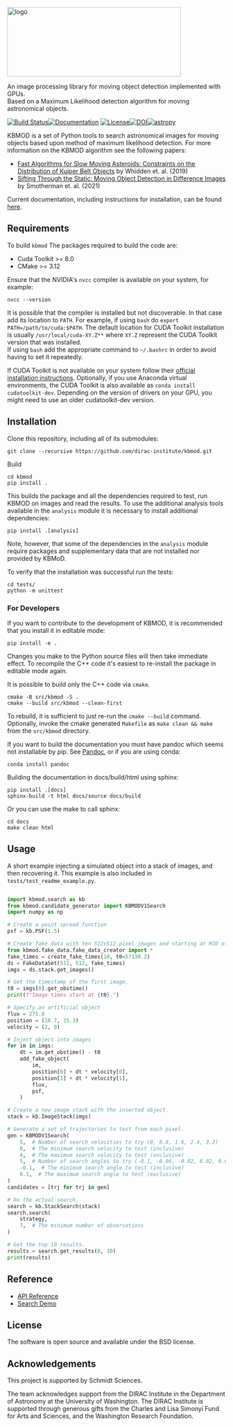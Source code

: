 <img src="https://gist.githubusercontent.com/PWhiddy/d42e66a9dd8e4af205a706f388a90ed4/raw/ae5bb87ada12538289852b58ba8e54b564a81584/kbmod.svg?sanitize=true" alt="logo" width="400" height="160"/>

An image processing library for moving object detection implemented with GPUs.  
Based on a Maximum Likelihood detection algorithm for moving astronomical objects.

[![Build Status](https://github.com/dirac-institute/kbmod/actions/workflows/canary_builds.yaml/badge.svg)](https://github.com/dirac-institute/kbmod/actions/workflows/test_build.yaml)[![Documentation](https://github.com/dirac-institute/kbmod/actions/workflows/build_docs.yaml/badge.svg)](https://epyc.astro.washington.edu/~kbmod/) [![License](https://img.shields.io/badge/License-BSD%202--Clause-orange.svg)](https://opensource.org/licenses/BSD-2-Clause)[![DOI](https://zenodo.org/badge/DOI/10.5281/zenodo.1342297.svg)](https://doi.org/10.5281/zenodo.1342297)[![astropy](http://img.shields.io/badge/powered%20by-AstroPy-orange.svg?style=flat)](http://www.astropy.org/)



KBMOD is a set of Python tools to search astronomical images for moving
objects based upon method of maximum likelihood detection. For more information on the KBMOD algorithm see the following papers:
* [Fast Algorithms for Slow Moving Asteroids: Constraints on the Distribution of Kuiper Belt Objects](https://ui.adsabs.harvard.edu/abs/2019AJ....157..119W/abstract) by Whidden et. al. (2019)
* [Sifting Through the Static: Moving Object Detection in Difference Images](https://arxiv.org/abs/2109.03296) by Smotherman et. al. (2021)

Current documentation, including instructions for installation, can be found [here](https://epyc.astro.washington.edu/~kbmod/).


## Requirements

To build `kbmod` The packages required to build the code are:
* Cuda Toolkit >= 8.0
* CMake >= 3.12

Ensure that the NVIDIA's `nvcc` compiler is available on your system, for example:
```
nvcc --version
```
It is possible that the compiler is installed but not discoverable. In that case add its location to `PATH`. For example, if using `bash`  do `export PATH=/path/to/cuda:$PATH`. The default location for CUDA Toolkit installation is usually `/usr/local/cuda-XY.Z**` where `XY.Z` represent the CUDA Toolkit version that was installed.    
If using `bash` add the appropriate command to `~/.bashrc` in order to avoid having to set it repeatedly.

If CUDA Toolkit is not available on your system follow their [official installation instructions](https://developer.nvidia.com/cuda-toolkit). Optionally, if you use Anaconda virtual environments, the CUDA Toolkit is also available as `conda install cudatoolkit-dev`. Depending on the version of drivers on your GPU, you might need to use an older cudatoolkit-dev version.

## Installation

Clone this repository, including all of its submodules:
```
git clone --recursive https://github.com/dirac-institute/kbmod.git
```

Build
```
cd kbmod
pip install .
```

This builds the package and all the dependencies required to test, run KBMOD on images and read the results. To use the additional analysis tools available in the `analysis` module it is necessary to install additional dependencies:
```
pip install .[analysis]
```
Note, however, that some of the dependencies in the `analysis` module require packages and supplementary data that are not installed nor provided by KBMoD. 

To verify that the installation was successful run the tests:
```
cd tests/
python -m unittest
```

### For Developers

If you want to contribute to the development of KBMOD, it is recommended that you install it in editable mode:
```
pip install -e .
```
Changes you make to the Python source files will then take immediate effect. To recompile the C++ code it's easiest to re-install the package in editable mode again. 

It is possible to build only the C++ code via `cmake`. 
```
cmake -B src/kbmod -S .
cmake --build src/kbmod --clean-first
```
To rebuild, it is sufficient to just re-run the `cmake --build` command. Optionally, invoke the cmake generated `Makefile` as `make clean && make` from the `src/kbmod` directory.

If you want to build the documentation you must have pandoc which seems not installable by pip.
See [Pandoc](https://pandoc.org/installing.html), or if you are using conda:
```
conda install pandoc
```
Building the documentation in docs/build/html using sphinx:
```
pip install .[docs]
sphinx-build -t html docs/source docs/build
```
Or you can use the make to call sphinx:
```
cd docs
make clean html
```
## Usage

A short example injecting a simulated object into a stack of images, and then recovering it. This example is also included in `tests/test_readme_example.py`.

```python

import kbmod.search as kb
from kbmod.candidate_generator import KBMODV1Search
import numpy as np

# Create a point spread function
psf = kb.PSF(1.5)

# Create fake data with ten 512x512 pixel images and starting at MJD of 57130.2.
from kbmod.fake_data.fake_data_creator import *
fake_times = create_fake_times(10, t0=57130.2)
ds = FakeDataSet(512, 512, fake_times)
imgs = ds.stack.get_images()

# Get the timestamp of the first image.
t0 = imgs[0].get_obstime()
print(f"Image times start at {t0}.")

# Specify an artificial object
flux = 275.0
position = (10.7, 15.3)
velocity = (2, 0)

# Inject object into images
for im in imgs:
    dt = im.get_obstime() - t0
    add_fake_object(
        im,
        position[0] + dt * velocity[0],
        position[1] + dt * velocity[1],
        flux,
        psf,
    )

# Create a new image stack with the inserted object.
stack = kb.ImageStack(imgs)

# Generate a set of trajectories to test from each pixel.
gen = KBMODV1Search(
    5,  # Number of search velocities to try (0, 0.8, 1.6, 2.4, 3.2)
    0,  # The minimum search velocity to test (inclusive)
    4,  # The maximum search velocity to test (exclusive)
    5,  # Number of search angles to try (-0.1, -0.06, -0.02, 0.02, 0.6)
    -0.1,  # The minimum search angle to test (inclusive)
    0.1,  # The maximum search angle to test (exclusive)
)
candidates = [trj for trj in gen]

# Do the actual search.
search = kb.StackSearch(stack)
search.search(
    strategy,
    7,  # The minimum number of observations
)

# Get the top 10 results.
results = search.get_results(0, 10)
print(results)
```

## Reference

* [API Reference](notebooks/Kbmod_Reference.ipynb)
* [Search Demo](notebooks/KBMOD_Demo.ipynb)

## License

The software is open source and available under the BSD license.

## Acknowledgements

This project is supported by Schmidt Sciences.

The team acknowledges support from the DIRAC Institute in the Department of Astronomy at the University of Washington. The DIRAC Institute is supported through generous gifts from the Charles and Lisa Simonyi Fund for Arts and Sciences, and the Washington Research Foundation.
